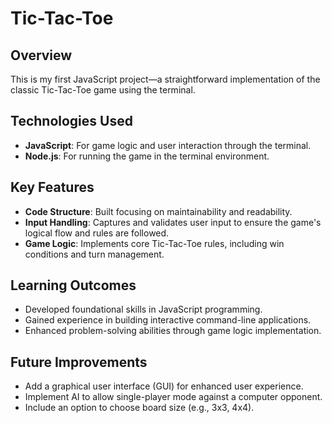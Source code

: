 # Tic-Tac-Toe

## Overview
This is my first JavaScript project—a straightforward implementation of the classic Tic-Tac-Toe game using the terminal.

## Technologies Used
- **JavaScript**: For game logic and user interaction through the terminal.
- **Node.js**: For running the game in the terminal environment.

## Key Features
- **Code Structure**: Built focusing on maintainability and readability.
- **Input Handling**: Captures and validates user input to ensure the game's logical flow and rules are followed.
- **Game Logic**: Implements core Tic-Tac-Toe rules, including win conditions and turn management.

## Learning Outcomes
- Developed foundational skills in JavaScript programming.
- Gained experience in building interactive command-line applications.
- Enhanced problem-solving abilities through game logic implementation.

## Future Improvements
- Add a graphical user interface (GUI) for enhanced user experience.
- Implement AI to allow single-player mode against a computer opponent.
- Include an option to choose board size (e.g., 3x3, 4x4).
